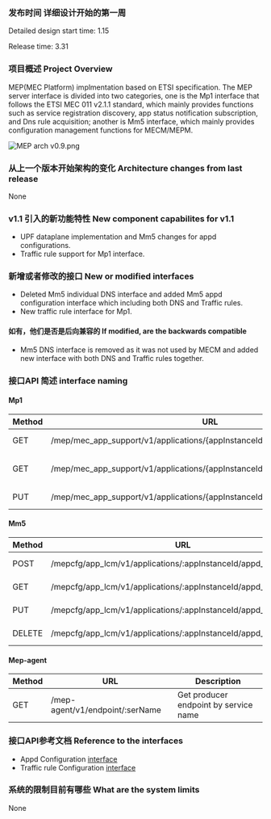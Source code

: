 ### 发布时间 详细设计开始的第一周
Detailed design start time: 1.15

Release time: 3.31

### 项目概述 Project Overview
MEP(MEC Platform) implmentation based on ETSI specification. The MEP server interface is divided into two categories, one is the Mp1 interface that follows the ETSI MEC 011 v2.1.1 standard, which mainly provides functions such as service registration discovery, app status notification subscription, and Dns rule acquisition; another is Mm5 interface, which mainly provides configuration management functions for MECM/MEPM.

![](http://docs.edgegallery.org/zh_CN/latest/_images/144714_23890cda_7624956.png "MEP arch v0.9.png")

### 从上一个版本开始架构的变化 Architecture changes from last release
None

### v1.1 引入的新功能特性 New component capabilites for v1.1
* UPF dataplane implementation and Mm5 changes for appd configurations.
* Traffic rule support for Mp1 interface.

### 新增或者修改的接口 New or modified interfaces
* Deleted Mm5 individual DNS interface and added Mm5 appd configuration interface which including both DNS and Traffic rules.
* New traffic rule interface for Mp1.

#### 如有，他们是否是后向兼容的 If modified, are the backwards compatible
* Mm5 DNS interface is removed as it was not used by MECM and added new interface with both DNS and Traffic rules together.

### 接口API 简述 interface naming

#### Mp1
|  Method | URL  | Description|
|---|---|---|
| GET | /mep/mec_app_support/v1/applications/\{appInstanceId\}/traffic_rules | Get all traffic rules |
| GET | /mep/mec_app_support/v1/applications/\{appInstanceId\}/traffic_rules/\{trafficRuleId\} | Get individual traffic rule |
| PUT | /mep/mec_app_support/v1/applications/\{appInstanceId\}/traffic_rules/\{trafficRuleId\} | Update a traffic rule |

#### Mm5
|  Method | URL  | Description|
|---|---|---|
| POST | /mepcfg/app_lcm/v1/applications/:appInstanceId/appd_configuration | Create appd configuration |
| GET | /mepcfg/app_lcm/v1/applications/:appInstanceId/appd_configuration | Get appd configuration |
| PUT | /mepcfg/app_lcm/v1/applications/:appInstanceId/appd_configuration | Put appd configuration |
| DELETE | /mepcfg/app_lcm/v1/applications/:appInstanceId/appd_configuration | Delete appd configuration |

#### Mep-agent
|  Method | URL  | Description|
|---|---|---|
| GET | /mep-agent/v1/endpoint/:serName | Get producer endpoint by service name |

### 接口API参考文档 Reference to the interfaces
* Appd Configuration [interface](https://gitee.com/edgegallery/docs/blob/master/Projects/MEP/MEP_Interfaces.md)
* Traffic rule Configuration [interface](https://gitee.com/edgegallery/docs/blob/master/Projects/MEP/MEP_Interfaces.md)

### 系统的限制目前有哪些 What are the system limits
None